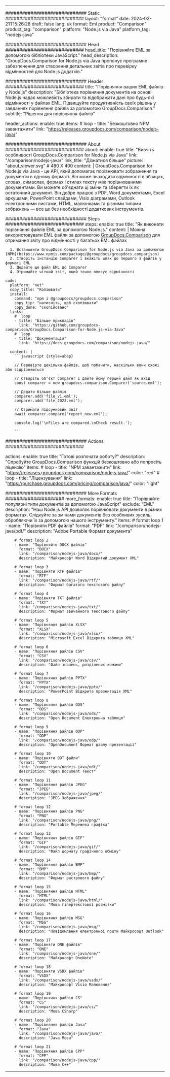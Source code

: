 
---
############################# Static ############################
layout: "format"
date:  2024-03-21T15:26:28
draft: false
lang: uk
format: Eml
product: "Comparison"
product_tag: "comparison"
platform: "Node.js via Java"
platform_tag: "nodejs-java"

############################# Head ############################
head_title: "Порівняйте EML за допомогою бібліотеки JavaScript."
head_description: "GroupDocs.Comparison for Node.js via Java пропонує програмне забезпечення для створення детальних звітів про перевірку відмінностей для Node.js додатків."

############################# Header ############################
title: "Порівняння ваших EML файлів у Node.js" 
description: "Бібліотека порівняння документів на основі Node.js надає можливість збирати та відображати дані про будь-які відмінності у файлах EML. Підвищуйте продуктивність своїх рішень у завданнях порівняння файлів за допомогою GroupDocs.Comparison."
subtitle: "Рішення для порівняння файлів" 

header_actions:
  enable: true
  items:
    #  loop
    - title: "Безкоштовно NPM завантажити"
      link: "https://releases.groupdocs.com/comparison/nodejs-java/"
      
############################# About ############################
about:
    enable: true
    title: "Вивчіть особливості GroupDocs.Comparison for Node.js via Java"
    link: "/comparison/nodejs-java/"
    link_title: "Дізнатися більше"
    picture: "about_viewer.svg" # 480 X 400
    content: |
       GroupDocs.Comparison for Node.js via Java - це API, який допомагає порівнювати зображення та документи в одному форматі. Він може знаходити відмінності в абзацах, словах, символах, формах і стилах тексту між порівнюваними документами. Ви можете об'єднати ці зміни та зберегти їх як остаточний документ. Він добре працює з PDF, Word документами, Excel аркушами, PowerPoint слайдами, Visio діаграмами, Outlook електронними листами, HTML, малюнками та різними типами зображень — все це без необхідності додаткових інструментів.

############################# Steps ############################
steps:
    enable: true
    title: "Як виконати порівняння файлів EML за допомогою Node.js."
    content: |
      Можна використовувати EML файли за допомогою [GroupDocs.Comparison](https://products.groupdocs.com/comparison/nodejs-java/) для отримання звіту про відмінності у багатьох EML файлах
      
      1. Встановити GroupDocs.Comparison for Node.js via Java за допомогою [NPM](https://www.npmjs.com/package/@groupdocs/groupdocs.comparison)
      2. Створіть інстанцію Comparer і вкажіть шлях до першого з файлів у форматі EML
      3. Додайте ще файл EML до Comparer
      4. Отримайте чіткий звіт, який точно описує відмінності
   
    code:
      platform: "net"
      copy_title: "Копіювати"
      install:
        command: "npm i @groupdocs/groupdocs.comparison"
        copy_tip: "натисніть, щоб скопіювати"
        copy_done: "скопійовано"
      links:
        #  loop
        - title: "Більше прикладів"
          link: "https://github.com/groupdocs-comparison/GroupDocs.Comparison-for-Node.js-via-Java"
        #  loop
        - title: "Документація"
          link: "https://docs.groupdocs.com/comparison/nodejs-java/"
          
      content: |
        ```javascript {style=abap}

        // Перевірте декілька файлів, щоб побачити, наскільки вони схожі або відрізняються

        // Створіть об'єкт Comparer і дайте йому перший файл як вхід
        const comparer = new groupdocs.comparison.Comparer('source.eml');

        // Додати більше файлів
        comparer.add('file_v1.eml');
        comparer.add('file_2023.eml');

        // Отримати підсумковий звіт
        await comparer.compare('report_new.eml');

        console.log('\nFiles are compared.\nCheck result.');

        ```            

############################# Actions ############################

actions:
  enable: true
  title: "Готові розпочати роботу?"
  description: "Спробуйте GroupDocs.Comparison функцій безкоштовно або попросіть ліцензію"
  items:
    #  loop
    - title: "NPM завантажити"
      link: "https://releases.groupdocs.com/comparison/nodejs-java/"
      color: "red"
        #  loop
    - title: "Ліцензування"
      link: "https://purchase.groupdocs.com/pricing/comparison/java/"
      color: "light"


############################# More Formats #####################
more_formats:
    enable: true
    title: "Порівняйте популярні типи документів за допомогою JavaScript"
    exclude: "EML"
    description: "Наш Node.js API дозволяє порівнювати документи в різних форматах. Слідкуйте за змінами документів без особливих зусиль, обробляючи їх за допомогою нашого інструменту."
    items: 
        # format loop 1
        - name: "Порівняти PDF файлів"
          format: "PDF"
          link: "/comparison/nodejs-java/pdf/"
          description: "Adobe Portable Формат документа"

        # format loop 2
        - name: "Порівняйте DOCX файлів"
          format: "DOCX"
          link: "/comparison/nodejs-java/docx/"
          description: "Майкрософт Word Відкритий документ XML"

        # format loop 3
        - name: "Порівняти RTF файлів"
          format: "RTF"
          link: "/comparison/nodejs-java/rtf/"
          description: "Формат багатого текстового файлу"

        # format loop 4
        - name: "Порівняти TXT файлів"
          format: "TXT"
          link: "/comparison/nodejs-java/txt/"
          description: "Формат звичайного текстового файлу"

        # format loop 5
        - name: "Порівняння файлів XLSX"
          format: "XLSX"
          link: "/comparison/nodejs-java/xlsx/"
          description: "Microsoft Excel Відкрита таблиця XML"

        # format loop 6
        - name: "Порівняння файлів CSV"
          format: "CSV"
          link: "/comparison/nodejs-java/csv/"
          description: "Файл значень, розділених комами"

        # format loop 7
        - name: "Порівняння файлів PPTX"
          format: "PPTX"
          link: "/comparison/nodejs-java/pptx/"
          description: "PowerPoint Відкрита презентація XML"

        # format loop 8
        - name: "Порівняння файлів ODS"
          format: "ODS"
          link: "/comparison/nodejs-java/ods/"
          description: "Open Document Електронна таблиця"

        # format loop 9
        - name: "Порівняння файлів ODP"
          format: "ODP"
          link: "/comparison/nodejs-java/odp/"
          description: "OpenDocument Формат файлу презентації"

        # format loop 10
        - name: "Порівняти ODT файли"
          format: "ODT"
          link: "/comparison/nodejs-java/odt/"
          description: "Open Document Текст"

        # format loop 11
        - name: "Порівняння файлів JPEG"
          format: "JPEG"
          link: "/comparison/nodejs-java/jpeg/"
          description: "JPEG Зображення"

        # format loop 12
        - name: "Порівняння файлів PNG"
          format: "PNG"
          link: "/comparison/nodejs-java/png/"
          description: "Portable Мережева графіка"

        # format loop 13
        - name: "Порівняння файлів GIF"
          format: "GIF"
          link: "/comparison/nodejs-java/gif/"
          description: "Файл формату графічного обміну"

        # format loop 14
        - name: "Порівняння файлів BMP"
          format: "BMP"
          link: "/comparison/nodejs-java/bmp/"
          description: "Формат растрового файлу"

        # format loop 15
        - name: "Порівняння файлів HTML"
          format: "HTML"
          link: "/comparison/nodejs-java/html/"
          description: "Мова гіпертекстової розмітки"

        # format loop 16
        - name: "Порівняння файлів MSG"
          format: "MSG"
          link: "/comparison/nodejs-java/msg/"
          description: "Повідомлення електронної пошти Майкрософт Outlook"

        # format loop 17
        - name: "Порівняти ONE файлів"
          format: "ONE"
          link: "/comparison/nodejs-java/one/"
          description: "Майкрософт OneNote"

        # format loop 18
        - name: "Порівняти VSDX файлів"
          format: "VSDX"
          link: "/comparison/nodejs-java/vsdx/"
          description: "Майкрософт Visio Малювання"

        # format loop 19
        - name: "Порівняння файлів CS"
          format: "CS"
          link: "/comparison/nodejs-java/cs/"
          description: "Мова CSharp"

        # format loop 20
        - name: "Порівняння файлів Java"
          format: "Java"
          link: "/comparison/nodejs-java/java/"
          description: "Java Мова"
          
        # format loop 21
        - name: "Порівняння файлів CPP"
          format: "CPP"
          link: "/comparison/nodejs-java/cpp/"
          description: "Мова C++"
---